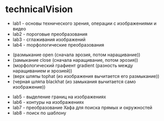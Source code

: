 # technicalVision

* lab1 - основы технического зрения, операции с изображениями и видео  
* lab2 - пороговые преобразования  
* lab3 - сглаживания изображений  
* lab4 - mорфологические преобразования  
+ 	(размыкание open (сначала эрозия, потом наращивание))  
+ 	(замыкание close (сначала наращивание, потом эрозия))  
+ 	(морфологический графиент gradient (разность между наращиванием и эрозией))  
+ 	(верх шляпы tophat (из изображения вычитается его размыкание))  
+ 	(черная шляпа blackhat (из замыкания вычитается само изображение))  
* lab5 - выделение границ на изображениях  
* lab6 - контуры на изображениях  
* lab7 - преобразование Хафа для поиска прямых и окружностей  
* lab8 - поиск по шаблону
